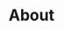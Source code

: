 ---
layout: home
current: about
title: About
navigation: True
class: page-tempate
subclass: 'post page'
---